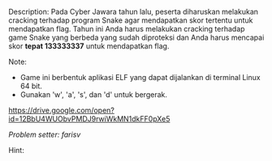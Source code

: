 Description:
Pada Cyber Jawara tahun lalu, peserta diharuskan melakukan cracking terhadap program Snake agar mendapatkan skor tertentu untuk mendapatkan flag. Tahun ini Anda harus melakukan cracking terhadap  game Snake yang berbeda yang sudah diproteksi dan Anda harus mencapai skor **tepat 133333337** untuk mendapatkan flag.

Note:
- Game ini berbentuk aplikasi ELF yang dapat dijalankan di terminal Linux 64 bit.
- Gunakan 'w', 'a', 's', dan 'd' untuk bergerak.

https://drive.google.com/open?id=12BbU4WUObvPMDJ9rwiWkMN1dkFF0pXe5


*Problem setter: farisv*

Hint:
